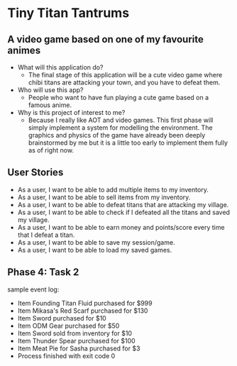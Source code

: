 # Tiny Titan Tantrums

## A video game based on one of my favourite animes

- What will this application do?
  - The final stage of this application will be a cute video game where chibi titans are attacking your town, and you have to defeat them.
- Who will use this app?
  - People who want to have fun playing a cute game based on a famous anime.
- Why is this project of interest to me?
  - Because I really like AOT and video games. This first phase will simply implement a system for modelling the environment. The graphics and physics of the game have already been deeply brainstormed by me but it is a little too early to implement them fully as of right now.

## User Stories
- As a user, I want to be able to add multiple items to my inventory.
- As a user, I want to be able to sell items from my inventory.
- As a user, I want to be able to defeat titans that are attacking my village.
- As a user, I want to be able to check if I defeated all the titans and saved my village.
- As a user, I want to be able to earn money and points/score every time that I defeat a titan.
- As a user, I want to be able to save my session/game.
- As a user, I want to be able to load my saved games.

## Phase 4: Task 2
sample event log:
- Item Founding Titan Fluid purchased for $999
- Item Mikasa's Red Scarf purchased for $130
- Item Sword purchased for $10
- Item ODM Gear purchased for $50
- Item Sword sold from inventory for $10
- Item Thunder Spear purchased for $100
- Item Meat Pie for Sasha purchased for $3
- Process finished with exit code 0
